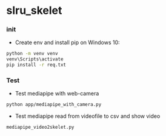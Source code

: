 # slru_skelet

### init
- Create env and install pip on Windows 10:
```bash
python -m venv venv
venv\Scripts\activate
pip install -r req.txt
```
### Test
- Test mediapipe with web-camera
```bash
python app/mediapipe_with_camera.py
```
- Test mediapipe read from videofile to csv and show video
```bash
mediapipe_video2skelet.py
```
